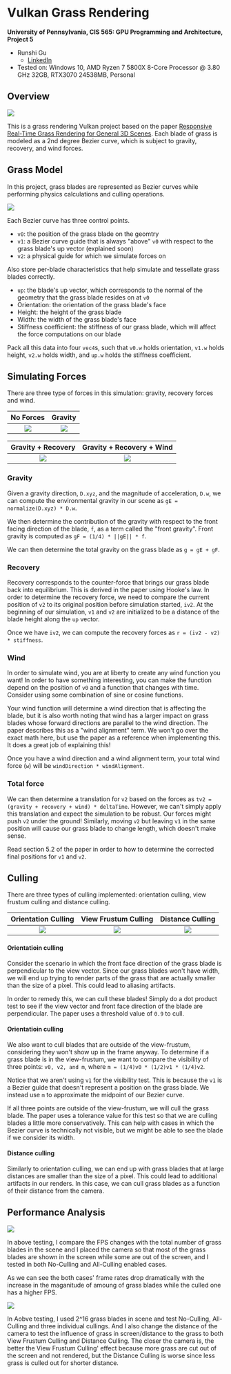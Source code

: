 Vulkan Grass Rendering
==================================

**University of Pennsylvania, CIS 565: GPU Programming and Architecture, Project 5**

* Runshi Gu
  * [LinkedIn](https://www.linkedin.com/in/runshi-gu-445648194/)
* Tested on: Windows 10, AMD Ryzen 7 5800X 8-Core Processor @ 3.80 GHz 32GB, RTX3070 24538MB, Personal


## Overview

![](img/grass_overview.gif) 

This is a grass rendering Vulkan project based on the paper [Responsive Real-Time Grass Rendering for General 3D Scenes](https://www.cg.tuwien.ac.at/research/publications/2017/JAHRMANN-2017-RRTG/JAHRMANN-2017-RRTG-draft.pdf). Each blade of grass is modeled as a 2nd degree Bezier curve, which is subject to gravity, recovery, and wind forces.

## Grass Model

In this project, grass blades are represented as Bezier curves while performing physics calculations and culling operations. 

![](img/blade_model.jpg)

Each Bezier curve has three control points.
* `v0`: the position of the grass blade on the geomtry
* `v1`: a Bezier curve guide that is always "above" `v0` with respect to the grass blade's up vector (explained soon)
* `v2`: a physical guide for which we simulate forces on

Also store per-blade characteristics that help simulate and tessellate grass blades correctly.
* `up`: the blade's up vector, which corresponds to the normal of the geometry that the grass blade resides on at `v0`
* Orientation: the orientation of the grass blade's face
* Height: the height of the grass blade
* Width: the width of the grass blade's face
* Stiffness coefficient: the stiffness of our grass blade, which will affect the force computations on our blade

Pack all this data into four `vec4`s, such that `v0.w` holds orientation, `v1.w` holds height, `v2.w` holds width, and `up.w` holds the stiffness coefficient.


## Simulating Forces

There are three type of forces in this simulation: gravity, recovery forces and wind.

No Forces                     |  Gravity      
:----------------------------:|:----------------------------:
![](img/grass_no_force.gif)   |  ![](img/grass_gravity.gif) 

Gravity + Recovery            |  Gravity + Recovery + Wind
:----------------------------:|:----------------------------:
![](img/grass_recovery.gif)   |  ![](img/grass_wind.gif) 


### Gravity

Given a gravity direction, `D.xyz`, and the magnitude of acceleration, `D.w`, we can compute the environmental gravity in our scene as `gE = normalize(D.xyz) * D.w`.

We then determine the contribution of the gravity with respect to the front facing direction of the blade, `f`, as a term called the "front gravity". Front gravity is computed as `gF = (1/4) * ||gE|| * f`.

We can then determine the total gravity on the grass blade as `g = gE + gF`.

### Recovery

Recovery corresponds to the counter-force that brings our grass blade back into equilibrium. This is derived in the paper using Hooke's law. In order to determine the recovery force, we need to compare the current position of `v2` to its original position before simulation started, `iv2`. At the beginning of our simulation, `v1` and `v2` are initialized to be a distance of the blade height along the `up` vector.

Once we have `iv2`, we can compute the recovery forces as `r = (iv2 - v2) * stiffness`.

### Wind

In order to simulate wind, you are at liberty to create any wind function you want! In order to have something interesting, you can make the function depend on the position of `v0` and a function that changes with time. Consider using some combination of sine or cosine functions.

Your wind function will determine a wind direction that is affecting the blade, but it is also worth noting that wind has a larger impact on grass blades whose forward directions are parallel to the wind direction. The paper describes this as a "wind alignment" term. We won't go over the exact math here, but use the paper as a reference when implementing this. It does a great job of explaining this!

Once you have a wind direction and a wind alignment term, your total wind force (`w`) will be `windDirection * windAlignment`.

### Total force

We can then determine a translation for `v2` based on the forces as `tv2 = (gravity + recovery + wind) * deltaTime`. However, we can't simply apply this translation and expect the simulation to be robust. Our forces might push `v2` under the ground! Similarly, moving `v2` but leaving `v1` in the same position will cause our grass blade to change length, which doesn't make sense.

Read section 5.2 of the paper in order to how to determine the corrected final positions for `v1` and `v2`. 

## Culling

There are three types of culling implemented: orientation culling, view frustum culling and distance culling.

Orientation Culling                   |  View Frustum Culling            |  Distance Culling
:------------------------------------:|:--------------------------------:|:--------------------------------:
![](img/grass_orientation_cull.gif)   |  ![](img/grass_frustum_cull.gif) | ![](img/grass_distance_cull.gif) 

#### Orientatioin culling

Consider the scenario in which the front face direction of the grass blade is perpendicular to the view vector. Since our grass blades won't have width, we will end up trying to render parts of the grass that are actually smaller than the size of a pixel. This could lead to aliasing artifacts.

In order to remedy this, we can cull these blades! Simply do a dot product test to see if the view vector and front face direction of the blade are perpendicular. The paper uses a threshold value of `0.9` to cull.

#### Orientatioin culling

We also want to cull blades that are outside of the view-frustum, considering they won't show up in the frame anyway. To determine if a grass blade is in the view-frustum, we want to compare the visibility of three points: `v0, v2, and m`, where `m = (1/4)v0 * (1/2)v1 * (1/4)v2`.

Notice that we aren't using `v1` for the visibility test. This is because the `v1` is a Bezier guide that doesn't represent a position on the grass blade. We instead use `m` to approximate the midpoint of our Bezier curve.

If all three points are outside of the view-frustum, we will cull the grass blade. The paper uses a tolerance value for this test so that we are culling blades a little more conservatively. This can help with cases in which the Bezier curve is technically not visible, but we might be able to see the blade if we consider its width.

#### Distance culling

Similarly to orientation culling, we can end up with grass blades that at large distances are smaller than the size of a pixel. This could lead to additional artifacts in our renders. In this case, we can cull grass blades as a function of their distance from the camera.

## Performance Analysis

![](img/FPS_Grass_Number.png) 

In above testing, I compare the FPS changes with the total number of grass blades in the scene and I placed the camera so that most of the grass blades are shown in the screen while some are out of the screen, and I tested in both No-Culling and All-Culling enabled cases. 

As we can see the both cases' frame rates drop dramatically with the increase in the maganitude of amoung of grass blades while the culled one has a higher FPS.

![](img/FPS_Culling.png) 

In Aobve testing, I used 2^16 grass blades in scene and test No-Culling, All-Culling and three individual cullings. And I also change the distance of the camera to test the influence of grass in screen/distance to the grass to both View Frustum Culling and Distance Culling. The closer the camera is, the better the View Frustum Culling' effect because more grass are cut out of the screen and not rendered, but the Distance Culling is worse since less grass is culled out for shorter distance.